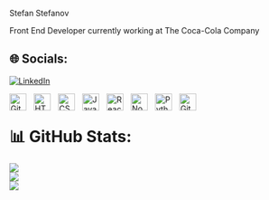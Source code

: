 Stefan Stefanov

Front End Developer currently working at The Coca-Cola Company

## 🌐 Socials:
[![LinkedIn](https://img.shields.io/badge/LinkedIn-0077B5?style=flat&logo=linkedin&logoColor=white)](https://www.linkedin.com/in/stefan19/)


<img align="left" alt="Git" width="30px" style="padding-right:10px;" src="https://cdn.jsdelivr.net/gh/devicons/devicon/icons/git/git-original.svg" />
<img align="left" alt="HTML" width="30px" style="padding-right:10px;" src="https://cdn.jsdelivr.net/gh/devicons/devicon/icons/html5/html5-plain.svg" />
<img align="left" alt="CSS" width="30px" style="padding-right:10px;" src="https://cdn.jsdelivr.net/gh/devicons/devicon/icons/css3/css3-plain.svg" />
<img align="left" alt="JavaScript" width="30px" style="padding-right:10px;" src="https://cdn.jsdelivr.net/gh/devicons/devicon/icons/javascript/javascript-plain.svg" />
<img align="left" alt="React" width="30px" style="padding-right:10px;" src="https://cdn.jsdelivr.net/gh/devicons/devicon/icons/react/react-original.svg" />
<img align="left" alt="NodeJS" width="30px" style="padding-right:10px;" src="https://cdn.jsdelivr.net/gh/devicons/devicon/icons/nodejs/nodejs-original.svg" />
<img align="left" alt="Python" width="30px" style="padding-right:10px;" src="https://cdn.jsdelivr.net/gh/devicons/devicon/icons/python/python-plain.svg" />
<img align="left" alt="GitHub" width="30px" style="padding-right:10px;" src="https://cdn.jsdelivr.net/gh/devicons/devicon/icons/github/github-original.svg" />
<br />


# 📊 GitHub Stats:
![](https://github-readme-stats.vercel.app/api?username=sstefanov19&theme=dark&hide_border=false&include_all_commits=true&count_private=true)<br/>
![](https://github-readme-streak-stats.herokuapp.com/?user=sstefanov19&theme=dark&hide_border=false)<br/>
![](https://github-readme-stats.vercel.app/api/top-langs/?username=sstefanov19&theme=dark&hide_border=false&include_all_commits=true&count_private=true&layout=compact)


  
<!-- Proudly created with GPRM ( https://gprm.itsvg.in ) -->
